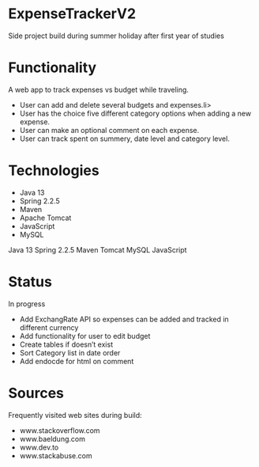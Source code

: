 # ExpenseTrackerV2
Side project build during summer holiday after first year of studies

# Functionality
A web app to track expenses vs budget while traveling.
<ul>
<li>User can add and delete several budgets and expenses.li>
<li>User has the choice five different category options when adding a new expense. </li>
<li>User can make an optional comment on each expense. </li>
<li>User can track spent on summery, date level and category level. </li>
</ul>

# Technologies
<ul>
<li>Java 13</li>
<li>Spring 2.2.5</li>
<li>Maven</li>
<li>Apache Tomcat</li>
<li>JavaScript</li>
<li>MySQL</li>
</ul>
Java 13
Spring 2.2.5
Maven
Tomcat
MySQL
JavaScript


# Status
In progress
<ul>
<li>Add ExchangRate API so expenses can be added and tracked in different currency</li>
<li>Add functionality for user to edit budget</li>
<li>Create tables if doesn’t exist</li>
<li>Sort Category list in date order</li>
<li>Add endocde for html on comment</li>
</ul>

# Sources
Frequently visited web sites during build:
<ul>
<li>www.stackoverflow.com</li>
<li>www.baeldung.com</li>
<li>www.dev.to</li>
<li>www.stackabuse.com</li>
</ul>

